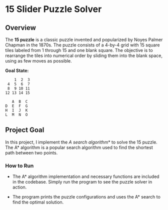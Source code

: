 
# 15 Slider Puzzle Solver

## Overview

The **15 puzzle** is a classic puzzle invented and popularized by Noyes Palmer Chapman in the 1870s. The puzzle consists of a 4-by-4 grid with 15 square tiles labeled from 1 through 15 and one blank square. The objective is to rearrange the tiles into numerical order by sliding them into the blank space, using as few moves as possible.


**Goal State:**

```
    1  2  3
 4  5  6  7
 8  9 10 11
12 13 14 15
```

```
   A  B  C
D  E  F  G
H  I  J  K
L  M  N  O
```

## Project Goal

In this project, I implement the **A* search algorithm** to solve the 15 puzzle. The A* algorithm is a popular search algorithm used to find the shortest path between two points.

### How to Run

- The A* algorithm implementation and necessary functions are included in the codebase. Simply run the program to see the puzzle solver in action.
  
- The program prints the puzzle configurations and uses the A* search to find the optimal solution.

